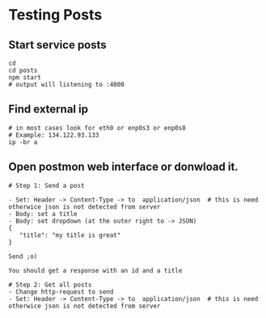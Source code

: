 # Testing Posts 

## Start service posts 

```
cd 
cd posts
npm start 
# output will listening to :4000 
```

## Find external ip 

```
# in most cases look for eth0 or enp0s3 or enp0s8 
# Example: 134.122.93.133
ip -br a 
```

## Open postmon web interface or donwload it.

```
# Step 1: Send a post 

- Set: Header -> Content-Type -> to  application/json  # this is need otherwice json is not detected from server 
- Body: set a title 
- Body: set dropdown (at the outer right to -> JSON) 
{
   "title": "my title is great"
}

Send ;o)

You should get a response with an id and a title 

```

```
# Step 2: Get all posts 
- Change http-request to send 
- Set: Header -> Content-Type -> to  application/json  # this is need otherwice json is not detected from server 
```

